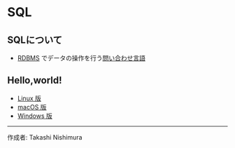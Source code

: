 # SQL

## SQLについて

* [RDBMS](http://bit.ly/2lunAUm) でデータの操作を行う[問い合わせ言語](http://bit.ly/2mvUUPR)

## Hello,world!

* [Linux 版](https://github.com/TakashiNishimura/HelloWorld/blob/master/SQL/SQL_linux.md)
* [macOS 版](https://github.com/TakashiNishimura/HelloWorld/blob/master/SQL/SQL_mac.md)
* [Windows 版](https://github.com/TakashiNishimura/HelloWorld/blob/master/SQL/SQL_win.md)

***
作成者: Takashi Nishimura